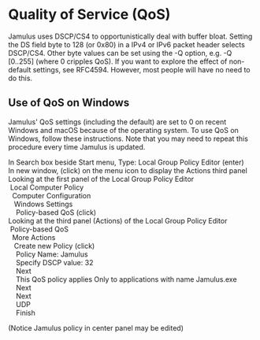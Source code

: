 
[comment]: # (This is an include file for use in multiple documents)

# Quality of Service (QoS)

Jamulus uses DSCP/CS4 to opportunistically deal with buffer bloat. Setting the DS field byte to 128 (or 0x80) in a IPv4 or IPv6 packet header selects DSCP/CS4. Other byte values can be set using the -Q option, e.g. -Q [0..255] (where 0 cripples QoS). If you want to explore the effect of non-default settings, see RFC4594. However, most people will have no need to do this.

## Use of QoS on Windows

Jamulus' QoS settings (including the default) are set to 0 on recent Windows and macOS because of the operating system. To use QoS on Windows, follow these instructions. Note that you may need to repeat this procedure every time Jamulus is updated.

In Search box beside Start menu, Type: Local Group Policy Editor (enter)<br>
In new window, (click) on the menu icon to display the Actions third panel<br>
Looking at the first panel of the Local Group Policy Editor<br>
&nbsp;Local Computer Policy<br>
&nbsp;&nbsp;Computer Configuration<br>
&nbsp;&nbsp;&nbsp;Windows Settings<br>
&nbsp;&nbsp;&nbsp;&nbsp;Policy-based QoS (click)<br>
Looking at the third panel (Actions) of the Local Group Policy Editor<br>
&nbsp;Policy-based QoS<br>
&nbsp;&nbsp;More Actions<br>
&nbsp;&nbsp;&nbsp;Create new Policy (click)<br>
&nbsp;&nbsp;&nbsp;&nbsp;Policy Name: Jamulus<br>
&nbsp;&nbsp;&nbsp;&nbsp;Specify DSCP value: 32<br>
&nbsp;&nbsp;&nbsp;&nbsp;Next<br>
&nbsp;&nbsp;&nbsp;&nbsp;This QoS policy applies Only to applications with name Jamulus.exe<br>
&nbsp;&nbsp;&nbsp;&nbsp;Next<br>
&nbsp;&nbsp;&nbsp;&nbsp;Next<br>
&nbsp;&nbsp;&nbsp;&nbsp;UDP<br>
&nbsp;&nbsp;&nbsp;&nbsp;Finish<br>

(Notice Jamulus policy in center panel may be edited)

